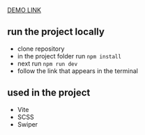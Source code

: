 [DEMO LINK](https://oleksandrhrachov.github.io/go_triepo/)

## run the project locally

- clone repository
- in the project folder run `npm install`
- next run `npm run dev`
- follow the link that appears in the terminal

## used in the project

- Vite
- SCSS
- Swiper
